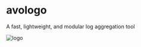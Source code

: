 # avologo

A fast, lightweight, and modular log aggregation tool

![logo](https://i.imgur.com/d0AelML.png)


